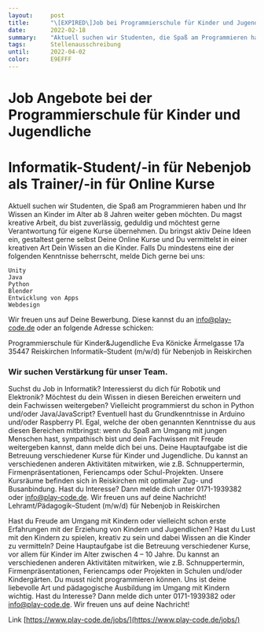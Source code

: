 ```yaml
---
layout:     post
title:      "\[EXPIRED\]Job bei Programmierschule für Kinder und Jugendliche"
date:       2022-02-18
summary:    "Aktuell suchen wir Studenten, die Spaß am Programmieren haben und Ihr Wissen an Kinder im Alter ab 8 Jahren weiter geben möchten. Du magst kreative Arbeit, du bist zuverlässig, geduldig und möchtest gerne Verantwortung für eigene Kurse übernehmen. Du bringst aktiv Deine Ideen ein, gestaltest gerne selbst Deine Online Kurse und Du vermittelst in einer kreativen Art Dein Wissen an die Kinder."
tags:       Stellenausschreibung
until:		2022-04-02
color:      E9EFFF
---
```



# Job Angebote bei der Programmierschule für Kinder und Jugendliche
# Informatik-Student/-in für Nebenjob als Trainer/-in für Online Kurse

Aktuell suchen wir Studenten, die Spaß am Programmieren haben und Ihr Wissen an Kinder im Alter ab 8 Jahren weiter geben möchten. Du magst kreative Arbeit, du bist zuverlässig, geduldig und möchtest gerne Verantwortung für eigene Kurse übernehmen. Du bringst aktiv Deine Ideen ein, gestaltest gerne selbst Deine Online Kurse und Du vermittelst in einer kreativen Art Dein Wissen an die Kinder. Falls Du mindestens eine der folgenden Kenntnisse beherrscht, melde Dich gerne bei uns:

    Unity
    Java
    Python
    Blender
    Entwicklung von Apps
    Webdesign

Wir freuen uns auf Deine Bewerbung. Diese kannst du an info@play-code.de oder an folgende Adresse schicken:

Programmierschule für Kinder&Jugendliche
Eva Könicke
Ärmelgasse 17a
35447 Reiskirchen
Informatik–Student (m/w/d) für Nebenjob in Reiskirchen

### Wir suchen Verstärkung für unser Team. 

Suchst du Job in Informatik? Interessierst du dich für Robotik und Elektronik? Möchtest du dein Wissen in diesen Bereichen erweitern und dein Fachwissen weitergeben? Vielleicht programmierst du schon in Python und/oder Java/JavaScript? Eventuell hast du Grundkenntnisse in Arduino und/oder Raspberry PI.
Egal, welche der oben genannten Kenntnisse du aus diesen Bereichen mitbringst: wenn du Spaß am Umgang mit jungen Menschen hast, sympathisch bist und dein Fachwissen mit Freude weitergeben kannst, dann melde dich bei uns.
Deine Hauptaufgabe ist die Betreuung verschiedener Kurse für Kinder und Jugendliche. Du kannst an verschiedenen anderen Aktivitäten mitwirken, wie z.B. Schnuppertermin, Firmenpräsentationen, Feriencamps oder Schul-Projekten.
Unsere Kursräume befinden sich in Reiskirchen mit optimaler Zug- und Busanbindung.
Hast du Interesse? Dann melde dich unter 0171-1939382 oder info@play-code.de.
Wir freuen uns auf deine Nachricht! 
Lehramt/Pädagogik–Student (m/w/d) für Nebenjob in Reiskirchen

Hast du Freude am Umgang mit Kindern oder vielleicht schon erste Erfahrungen mit der Erziehung von Kindern und Jugendlichen? Hast du Lust mit den Kindern zu spielen, kreativ zu sein und dabei Wissen an die Kinder zu vermitteln?
Deine Hauptaufgabe ist die Betreuung verschiedener Kurse, vor allem für Kinder im Alter zwischen 4 – 10 Jahre. Du kannst an verschiedenen anderen Aktivitäten mitwirken, wie z.B. Schnuppertermin, Firmenpräsentationen, Feriencamps oder Projekten in Schulen und/oder Kindergärten. Du musst nicht programmieren können. Uns ist deine liebevolle Art und pädagogische Ausbildung im Umgang mit Kindern wichtig.
Hast du Interesse? Dann melde dich unter 0171-1939382 oder info@play-code.de.
Wir freuen uns auf deine Nachricht! 

Link [https://www.play-code.de/jobs/](https://www.play-code.de/jobs/)
